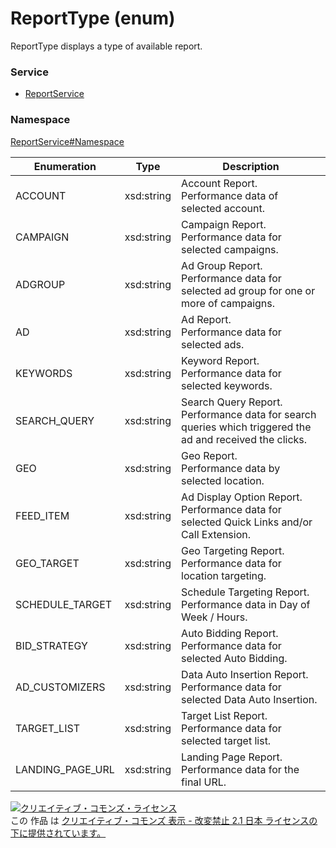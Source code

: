 # ReportType (enum)
ReportType displays a type of available report.

### Service
+ [ReportService](../../services/ReportService.md)

### Namespace
[ReportService#Namespace](../../services/ReportService.md#namespace)

| Enumeration | Type | Description |
|---|---|---|
| ACCOUNT| xsd:string |Account Report.<br>Performance data of selected account. |
| CAMPAIGN| xsd:string |Campaign Report.<br>Performance data for selected campaigns. |
| ADGROUP| xsd:string |Ad Group Report.<br>Performance data for selected ad group for one or more of campaigns. |
| AD| xsd:string |Ad Report.<br>Performance data for selected ads. |
| KEYWORDS| xsd:string |Keyword Report.<br>Performance data for selected keywords. |
| SEARCH_QUERY| xsd:string |Search Query Report.<br>Performance data for search queries which triggered the ad and received the clicks. |
| GEO| xsd:string |Geo Report.<br>Performance data by selected location. |
| FEED_ITEM| xsd:string |Ad Display Option Report.<br>Performance data for selected Quick Links and/or Call Extension. |
| GEO_TARGET| xsd:string |Geo Targeting Report.<br>Performance data for location targeting. |
| SCHEDULE_TARGET| xsd:string |Schedule Targeting Report.<br>Performance data in Day of Week / Hours.|
| BID_STRATEGY| xsd:string |Auto Bidding Report.<br>Performance data for selected Auto Bidding. |
| AD_CUSTOMIZERS| xsd:string |Data Auto Insertion Report.<br>Performance data for selected Data Auto Insertion. |
| TARGET_LIST| xsd:string |Target List Report.<br>Performance data for selected target list. |
| LANDING_PAGE_URL| xsd:string |Landing Page Report.<br>Performance data for the final URL. |

<a rel="license" href="http://creativecommons.org/licenses/by-nd/2.1/jp/"><img alt="クリエイティブ・コモンズ・ライセンス" style="border-width:0" src="https://i.creativecommons.org/l/by-nd/2.1/jp/88x31.png" /></a><br />この 作品 は <a rel="license" href="http://creativecommons.org/licenses/by-nd/2.1/jp/">クリエイティブ・コモンズ 表示 - 改変禁止 2.1 日本 ライセンスの下に提供されています。</a>
